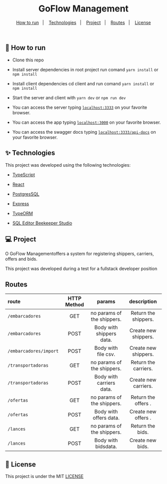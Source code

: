 <h1  align="center">GoFlow Management</h1>

<p  align="center">
<a  href="#-como-executar">How to run</a>&nbsp;&nbsp;&nbsp;|&nbsp;&nbsp;&nbsp;
<a  href="#-tecnologias">Technologies</a>&nbsp;&nbsp;&nbsp;|&nbsp;&nbsp;&nbsp;
<a  href="#-projeto">Project</a>&nbsp;&nbsp;&nbsp;|&nbsp;&nbsp;&nbsp;
<a  href="#-routes">Routes</a>&nbsp;&nbsp;&nbsp;|&nbsp;&nbsp;&nbsp;
<a  href="#-licença">License</a>
</p>

<br>

## 🚀 How to run

- Clone this repo

- Install server dependencies in root project run comand `yarn install` or `npm install`

- Install client dependencies cd client  and run comand `yarn install` or `npm install`

- Start the server and client with `yarn dev` or `npm run dev`

- You can access the server typing [`localhost:3333`](http://localhost:3333) on your favorite browser.

- You can access the app typing [`localhost:3000`](http://localhost:3000) on your favorite browser.

- You can access the swagger docs typing [`localhost:3333/api-docs`](http://localhost:3333/api-docs) on your favorite browser.

## ✨ Technologies

This project was developed using the following technologies:

- [TypeScript](https://www.typescriptlang.org/)
- [React](https://pt-br.reactjs.org/)
- [PostgresSQL](https://www.postgresql.org/)

- [Express](https://expressjs.com/)

- [TypeORM](https://typeorm.io/#/)

- [SQL Editor Beekeeper Studio](https://www.beekeeperstudio.io/)

## 💻 Project

O GoFlow Managementoffers a system for registering shippers, carriers, offers and bids.

This project was developed during a test for a fullstack developer position

## Routes

| route                  | HTTP Method |           params           |     description      |
| :--------------------- | :---------: | :------------------------: | :------------------: |
| `/embarcadores`        |     GET     | no params of the shippers. | Return the shippers. |
| `/embarcadores`        |    POST     |  Body with shippers data.  | Create new shippers. |
| `/embarcadores/import` |    POST     |    Body with file csv.     | Create new shippers. |
| `/transportadoras`     |     GET     | no params of the shippers. | Return the carriers. |
| `/transportadoras`     |    POST     |  Body with carriers data.  | Create new carriers. |
| `/ofertas`             |     GET     | no params of the shippers. | Return the offers .  |
| `/ofertas`             |    POST     |   Body with offers data.   | Create new offers .  |
| `/lances`              |     GET     | no params of the shippers. |   Return the bids.   |
| `/lances`              |    POST     |    Body with bidsdata.     |   Create new bids.   |

## 📄 License

This project is under the MIT [LICENSE](LICENSE.md)
